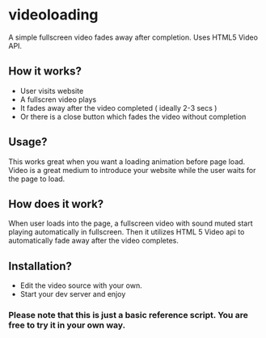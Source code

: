 # videoloading
A simple fullscreen video fades away after completion. Uses HTML5 Video API.

## How it works?
 - User visits website
 - A fullscren video plays
 - It fades away after the video completed ( ideally 2-3 secs )
 - Or there is a close button which fades the video without completion
 
 ## Usage?
  This works great when you want a loading animation before page load. Video is a great medium to introduce your website while the user waits for the page to load.
  
## How does it work?
 When user loads into the page, a fullscreen video with sound muted start playing automatically in fullscreen. Then it utilizes HTML 5 Video api to automatically fade away after the video completes.

## Installation?
 - Edit the video source with your own.
 - Start your dev server and enjoy
  
### Please note that this is just a basic reference script. You are free to try it in your own way.
  
